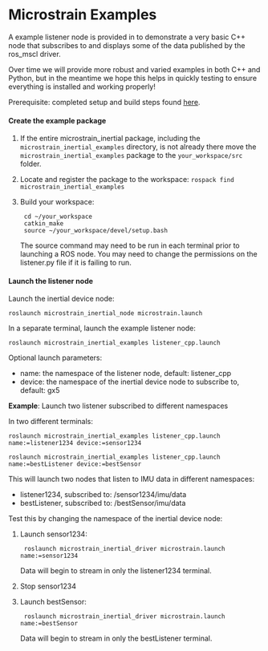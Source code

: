# Microstrain Examples

A example listener node is provided in to demonstrate a very basic C++ node that subscribes to and displays some of the data published by the ros_mscl driver.

Over time we will provide more robust and varied examples in both C++ and Python, but in the meantime we hope this helps in quickly testing to ensure everything is installed and working properly!

Prerequisite: completed setup and build steps found [here](../).

#### Create the example package
1. If the entire microstrain_inertial package, including the `microstrain_inertial_examples` directory, is not already there move the `microstrain_inertial_examples` package to the `your_workspace/src` folder.

2. Locate and register the package to the workspace: `rospack find microstrain_inertial_examples`

3. Build your workspace:
        
        cd ~/your_workspace
        catkin_make
        source ~/your_workspace/devel/setup.bash
   The source command may need to be run in each terminal prior to launching a ROS node.
   You may need to change the permissions on the listener.py file if it is failing to run.


#### Launch the listener node
Launch the inertial device node:
            
    roslaunch microstrain_inertial_node microstrain.launch

In a separate terminal, launch the example listener node:

    roslaunch microstrain_inertial_examples listener_cpp.launch

Optional launch parameters:
- name: the namespace of the listener node, default: listener_cpp
- device: the namespace of the inertial device node to subscribe to, default: gx5


**Example**: Launch two listener subscribed to different namespaces

In two different terminals:
    
    roslaunch microstrain_inertial_examples listener_cpp.launch name:=listener1234 device:=sensor1234

    roslaunch microstrain_inertial_examples listener_cpp.launch name:=bestListener device:=bestSensor
This will launch two nodes that listen to IMU data in different namespaces:
- listener1234, subscribed to: /sensor1234/imu/data
- bestListener, subscribed to: /bestSensor/imu/data

Test this by changing the namespace of the inertial device node:
1. Launch sensor1234:

        roslaunch microstrain_inertial_driver microstrain.launch name:=sensor1234
    Data will begin to stream in only the listener1234 terminal.
2. Stop sensor1234
3. Launch bestSensor:

        roslaunch microstrain_inertial_driver microstrain.launch name:=bestSensor
    Data will begin to stream in only the bestListener terminal.
